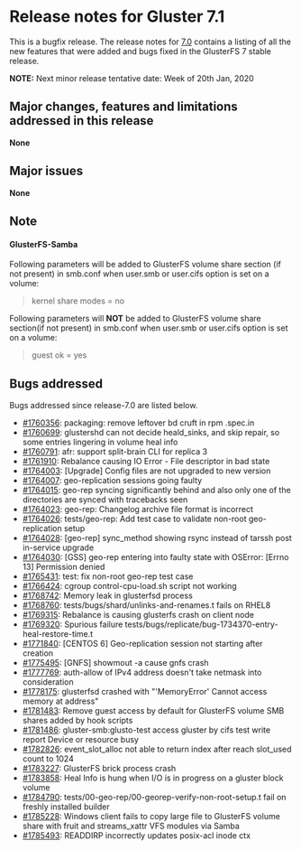 # Release notes for Gluster 7.1

This is a bugfix release. The release notes for [7.0](7.0.md)
contains a listing of all the new features that were added
and bugs fixed in the GlusterFS 7 stable release.

**NOTE:** Next minor release tentative date: Week of 20th Jan, 2020

## Major changes, features and limitations addressed in this release

**None**

## Major issues

**None**

## Note

#### GlusterFS-Samba

Following parameters will be added to GlusterFS volume share section (if not present) in smb.conf when user.smb or user.cifs option is set on a volume:

> kernel share modes = no

Following parameters will **NOT** be added to GlusterFS volume share section(if not present) in smb.conf when user.smb or user.cifs option is set on a volume:

> guest ok = yes


## Bugs addressed

Bugs addressed since release-7.0 are listed below.

- [#1760356](https://bugzilla.redhat.com/1760356): packaging: remove leftover bd cruft in rpm .spec.in
- [#1760699](https://bugzilla.redhat.com/1760699): glustershd can not decide heald_sinks, and skip repair, so some entries lingering in volume heal info
- [#1760791](https://bugzilla.redhat.com/1760791): afr: support split-brain CLI for replica 3
- [#1761910](https://bugzilla.redhat.com/1761910): Rebalance causing  IO Error - File descriptor in bad state
- [#1764003](https://bugzilla.redhat.com/1764003): [Upgrade] Config files are not upgraded to new version
- [#1764007](https://bugzilla.redhat.com/1764007): geo-replication sessions going faulty
- [#1764015](https://bugzilla.redhat.com/1764015): geo-rep syncing significantly behind and also only one of the directories are synced with tracebacks seen
- [#1764023](https://bugzilla.redhat.com/1764023): geo-rep: Changelog archive file format is incorrect
- [#1764026](https://bugzilla.redhat.com/1764026): tests/geo-rep: Add test case to validate non-root geo-replication setup
- [#1764028](https://bugzilla.redhat.com/1764028): [geo-rep] sync_method showing rsync instead of tarssh post in-service upgrade
- [#1764030](https://bugzilla.redhat.com/1764030): [GSS] geo-rep entering into faulty state with OSError: [Errno 13] Permission denied
- [#1765431](https://bugzilla.redhat.com/1765431): test: fix non-root geo-rep test case
- [#1766424](https://bugzilla.redhat.com/1766424): cgroup control-cpu-load.sh script not working
- [#1768742](https://bugzilla.redhat.com/1768742): Memory leak in glusterfsd process
- [#1768760](https://bugzilla.redhat.com/1768760): tests/bugs/shard/unlinks-and-renames.t fails on RHEL8
- [#1769315](https://bugzilla.redhat.com/1769315): Rebalance is causing glusterfs crash on client node
- [#1769320](https://bugzilla.redhat.com/1769320): Spurious failure tests/bugs/replicate/bug-1734370-entry-heal-restore-time.t
- [#1771840](https://bugzilla.redhat.com/1771840): [CENTOS 6] Geo-replication session not starting after creation
- [#1775495](https://bugzilla.redhat.com/1775495): [GNFS]  showmout -a <IP> cause gnfs crash
- [#1777769](https://bugzilla.redhat.com/1777769): auth-allow of IPv4 address doesn't take netmask into consideration
- [#1778175](https://bugzilla.redhat.com/1778175): glusterfsd crashed with "'MemoryError' Cannot access memory at address"
- [#1781483](https://bugzilla.redhat.com/1781483): Remove guest access by default for GlusterFS volume SMB shares added by hook scripts
- [#1781486](https://bugzilla.redhat.com/1781486): gluster-smb:glusto-test access gluster by cifs test write report Device or resource busy
- [#1782826](https://bugzilla.redhat.com/1782826): event_slot_alloc not able to return index after reach slot_used count to 1024
- [#1783227](https://bugzilla.redhat.com/1783227): GlusterFS brick process crash
- [#1783858](https://bugzilla.redhat.com/1783858): Heal Info is hung when I/O is in progress on a gluster block volume
- [#1784790](https://bugzilla.redhat.com/1784790): tests/00-geo-rep/00-georep-verify-non-root-setup.t fail on freshly installed builder
- [#1785228](https://bugzilla.redhat.com/1785228): Windows client fails to copy large file to GlusterFS volume share with fruit and streams_xattr VFS modules via Samba
- [#1785493](https://bugzilla.redhat.com/1785493): READDIRP incorrectly updates posix-acl inode ctx
